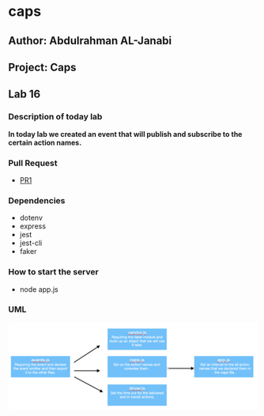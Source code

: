 # caps

## Author: Abdulrahman AL-Janabi
## Project: Caps

## Lab 16

### Description of today lab
**In today lab we created an event that will publish and subscribe to the certain action names.**

### Pull Request
- [PR1](https://github.com/Janabi/caps/pull/1)

### Dependencies
- dotenv
- express
- jest
- jest-cli
- faker

### How to start the server
- node app.js

### UML
![UML lab 16](./uml-lab-16.png)